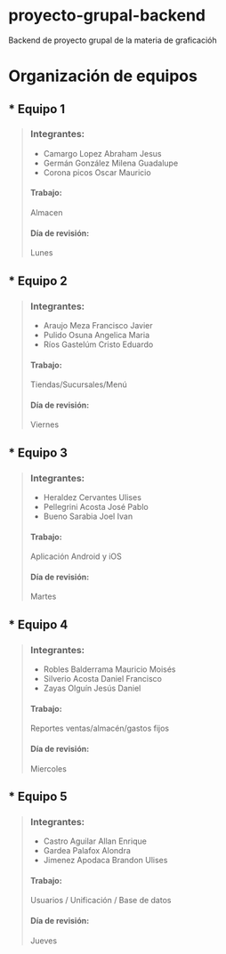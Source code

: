 # proyecto-grupal-backend

Backend de proyecto grupal de la materia de graficacióh
# Organización de equipos

## * Equipo 1
> ### Integrantes:
> * Camargo Lopez Abraham Jesus
> * Germán González Milena Guadalupe
> * Corona picos Oscar Mauricio
> #### Trabajo:
> Almacen
> #### Día de revisión:
> Lunes

## * Equipo 2
> ### Integrantes:
> * Araujo Meza Francisco Javier
> * Pulido Osuna Angelica Maria
> * Ríos Gastelúm Cristo Eduardo
> #### Trabajo:
> Tiendas/Sucursales/Menú
> #### Día de revisión:
> Viernes

## * Equipo 3
> ### Integrantes:
> * Heraldez Cervantes Ulises
> * Pellegrini Acosta José Pablo
> * Bueno Sarabia Joel Ivan 
> #### Trabajo:
> Aplicación Android y iOS
> #### Día de revisión:
> Martes

## * Equipo 4
> ### Integrantes:
> * Robles Balderrama Mauricio Moisés 
> * Silverio Acosta Daniel Francisco
> * Zayas Olguín Jesús Daniel
> #### Trabajo:
> Reportes ventas/almacén/gastos fijos
> #### Día de revisión:
> Miercoles

## * Equipo 5
> ### Integrantes:
> * Castro Aguilar Allan Enrique
> * Gardea Palafox Alondra
> * Jimenez Apodaca Brandon Ulises
> #### Trabajo:
> Usuarios / Unificación / Base de datos
> #### Día de revisión:
> Jueves